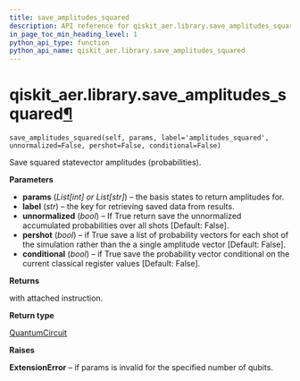 ```yaml
---
title: save_amplitudes_squared
description: API reference for qiskit_aer.library.save_amplitudes_squared
in_page_toc_min_heading_level: 1
python_api_type: function
python_api_name: qiskit_aer.library.save_amplitudes_squared
---
```


# qiskit\_aer.library.save\_amplitudes\_squared[¶](#qiskit-aer-library-save-amplitudes-squared "Permalink to this headline")

<span id="qiskit_aer.library.save_amplitudes_squared" />

`save_amplitudes_squared(self, params, label='amplitudes_squared', unnormalized=False, pershot=False, conditional=False)`

Save squared statevector amplitudes (probabilities).

**Parameters**

*   **params** (*List\[int] or List\[str]*) – the basis states to return amplitudes for.
*   **label** (*str*) – the key for retrieving saved data from results.
*   **unnormalized** (*bool*) – If True return save the unnormalized accumulated probabilities over all shots \[Default: False].
*   **pershot** (*bool*) – if True save a list of probability vectors for each shot of the simulation rather than the a single amplitude vector \[Default: False].
*   **conditional** (*bool*) – if True save the probability vector conditional on the current classical register values \[Default: False].

**Returns**

with attached instruction.

**Return type**

[QuantumCircuit](qiskit.circuit.QuantumCircuit "qiskit.circuit.QuantumCircuit")

**Raises**

**ExtensionError** – if params is invalid for the specified number of qubits.

